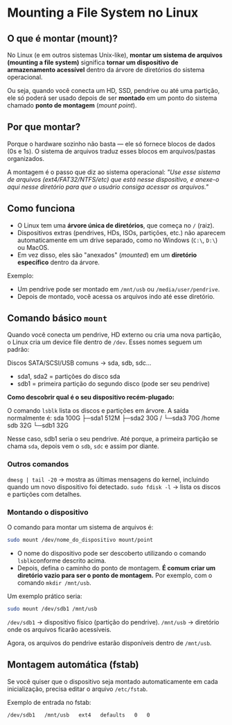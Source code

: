 # Mounting a File System no Linux

## O que é montar (mount)?
No Linux (e em outros sistemas Unix-like), **montar um sistema de arquivos (mounting a file system)** significa **tornar um dispositivo de armazenamento acessível** dentro da árvore de diretórios do sistema operacional.

Ou seja, quando você conecta um HD, SSD, pendrive ou até uma partição, ele só poderá ser usado depois de ser **montado** em um ponto do sistema chamado **ponto de montagem** (*mount point*).

## Por que montar?

Porque o hardware sozinho não basta — ele só fornece blocos de dados (0s e 1s). O sistema de arquivos traduz esses blocos em arquivos/pastas organizados.

A montagem é o passo que diz ao sistema operacional:
*"Use esse sistema de arquivos (ext4/FAT32/NTFS/etc) que está nesse dispositivo, e anexe-o aqui nesse diretório para que o usuário consiga acessar os arquivos."*

## Como funciona
- O Linux tem uma **árvore única de diretórios**, que começa no `/` (raiz).
- Dispositivos extras (pendrives, HDs, ISOs, partições, etc.) não aparecem automaticamente em um drive separado, como no Windows (`C:\`, `D:\`) ou MacOS.
- Em vez disso, eles são "anexados" (*mounted*) em um **diretório específico** dentro da árvore.

Exemplo:
- Um pendrive pode ser montado em `/mnt/usb` ou `/media/user/pendrive`.
- Depois de montado, você acessa os arquivos indo até esse diretório.

## Comando básico `mount`

Quando você conecta um pendrive, HD externo ou cria uma nova partição, o Linux cria um device file dentro de `/dev`. Esses nomes seguem um padrão:

Discos SATA/SCSI/USB comuns → sda, sdb, sdc...
- sda1, sda2 = partições do disco sda
- sdb1 = primeira partição do segundo disco (pode ser seu pendrive)

**Como descobrir qual é o seu dispositivo recém-plugado:**

O comando `lsblk` lista os discos e partições em árvore. A saída normalmente é:
sda      100G
├─sda1   512M
├─sda2   30G  /
└─sda3   70G  /home
sdb      32G
└─sdb1   32G

Nesse caso, sdb1 seria o seu pendrive. Até porque, a primeira partição se chama `sda`, depois vem o `sdb`, `sdc` e assim por diante.

### Outros comandos
`dmesg | tail -20` → mostra as últimas mensagens do kernel, incluindo quando um novo dispositivo foi detectado.
`sudo fdisk -l` → lista os discos e partições com detalhes.

### Montando o dispositivo
O comando para montar um sistema de arquivos é:
```bash
sudo mount /dev/nome_do_dispositivo mount/point
```
- O nome do dispositivo pode ser descoberto utilizando o comando `lsblk`conforme descrito acima.
- Depois, defina o caminho do ponto de montagem. **É comum criar um diretório vazio para ser o ponto de montagem.** Por exemplo, com o comando `mkdir /mnt/usb`.

Um exemplo prático seria:
```bash
sudo mount /dev/sdb1 /mnt/usb
```
`/dev/sdb1` → dispositivo físico (partição do pendrive).
`/mnt/usb` → diretório onde os arquivos ficarão acessíveis.

Agora, os arquivos do pendrive estarão disponíveis dentro de `/mnt/usb`.

## Montagem automática (fstab)

Se você quiser que o dispositivo seja montado automaticamente em cada inicialização, precisa editar o arquivo `/etc/fstab`.

Exemplo de entrada no fstab:
```bash
/dev/sdb1   /mnt/usb   ext4   defaults   0   0
```